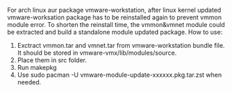 For arch linux aur package vmware-workstation, after linux kernel updated vmware-worksation package has to be reinstalled  again to prevent vmmon module error.
To shorten the reinstall time, the vmmon&vmnet module could be extracted and build a standalone module updated package.
How to use:
1) Exctract vmmon.tar and vmnet.tar from vmware-workstation bundle file. It should be stored in vmware-vmx/lib/modules/source.
2) Place them in src folder.
3) Run makepkg
4) Use sudo pacman -U vmware-module-update-xxxxxx.pkg.tar.zst when needed.
